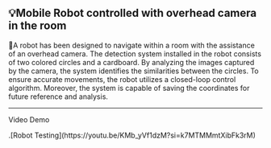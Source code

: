 <h2>💡Mobile Robot controlled with overhead camera in the room</h2>

<p>🎯A robot has been designed to navigate within a room with the assistance of an overhead camera. The detection system installed in the robot consists of two colored circles and a cardboard. By analyzing the images captured by the camera, the system identifies the similarities between the circles. To ensure accurate movements, the robot utilizes a closed-loop control algorithm. Moreover, the system is capable of saving the coordinates for future reference and analysis.</p>
<hr />

<p>Video Demo</p>
.[Robot Testing](https://youtu.be/KMb_yVf1dzM?si=k7MTMMmtXibFk3rM)




